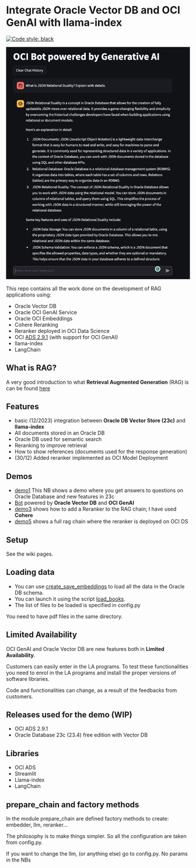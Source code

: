 # Integrate Oracle Vector DB and OCI GenAI with llama-index
[![Code style: black](https://img.shields.io/badge/code%20style-black-000000.svg)](https://github.com/psf/black)

![screenshot](./screenshot.png)

This repo contains all the work done on the development of RAG applications using:
* Oracle Vector DB
* Oracle OCI GenAI Service
* Oracle OCI Embeddings
* Cohere Reranking
* Reranker deployed in OCI Data Science
* OCI [ADS 2.9.1](https://accelerated-data-science.readthedocs.io/en/latest/user_guide/large_language_model/langchain_models.html) (with support for OCI GenAI)
* llama-index
* LangChain

## What is RAG?
A very good introduction to what **Retrieval Augmented Generation** (RAG) is can be found [here](https://www.oracle.com/artificial-intelligence/generative-ai/retrieval-augmented-generation-rag/)

## Features
* basic (12/2023) integration between **Oracle DB Vector Store (23c)** and **llama-index**
* All documents stored in an Oracle DB
* Oracle DB used for semantic search
* Reranking to improve retrieval
* How to show references (documents used for the response generation)
* (30/12) Added reranker implemented as OCI Model Deployment

## Demos
* [demo1](./custom_vector_store_demo1.ipynb) This NB shows a demo where you get answers to questions on Oracle Database and new features in 23c
* [Bot](./oracle_bot.py) powered by **Oracle Vector DB** and **OCI GenAI**
* [demo3](./custom_vector_store_demo3.ipynb) shows how to add a Reranker to the RAG chain; I have used **Cohere**
* [demo5](./rag_chain_demo5.ipynb) shows a full rag chain where the reranker is deployed on OCI DS

## Setup
See the wiki pages.

## Loading data
* You can use [create_save_embeddings](./create_save_embeddings.py) to load all the data in the Oracle DB schema.
* You can launch it using the script [load_books](./load_books.sh).
* The list of files to be loaded is specified in config.py

You need to have pdf files in the same directory.

## Limited Availability
OCI GenAI and Oracle Vector DB are new features both in **Limited Availability**. 

Customers can easily enter in the LA programs.
To test these functionalities you need to enrol in the LA programs and install the proper versions of software libraries.

Code and functionalities can change, as a result of the feedbacks from customers.

## Releases used for the demo (WIP)
* OCI ADS 2.9.1
* Oracle Database 23c (23.4) free edition with Vector DB

## Libraries
* OCI ADS
* Streamlit
* Llama-index
* LangChain

## prepare_chain and factory methods
In the module prepare_chain are defined factory methods to create: embedder, llm, reranker...

The philosophy is to make things simpler. So all the configuration are taken from config.py.

If you want to change the llm, (or anything else) go to config.py. No params in the NBs
